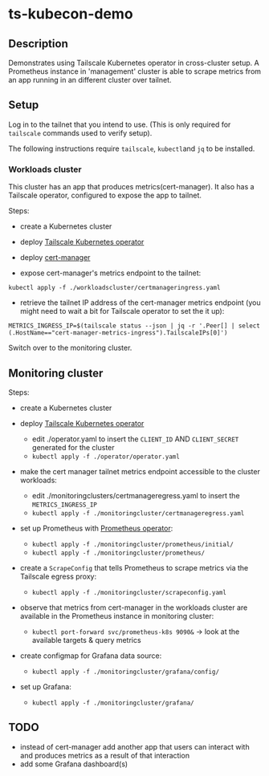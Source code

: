 # ts-kubecon-demo

## Description

Demonstrates using Tailscale Kubernetes operator in cross-cluster setup. A
Prometheus instance in 'management' cluster is able to scrape metrics from an
app running in an different cluster over tailnet.

## Setup

Log in to the tailnet that you intend to use. (This is only required for
`tailscale` commands used to verify setup).

The following instructions require `tailscale`, `kubectl`and `jq` to be installed.

### Workloads cluster

This cluster has an app that produces metrics(cert-manager). It also has a Tailscale operator,
configured to expose the app to tailnet.

Steps:

- create a Kubernetes cluster

- deploy [Tailscale Kubernetes operator](https://tailscale.com/kb/1236/kubernetes-operator/?q=operator#setting-up-the-kubernetes-operator)

- deploy [cert-manager](https://cert-manager.io/docs/installation/)

- expose cert-manager's metrics endpoint to the tailnet:

```
kubectl apply -f ./workloadscluster/certmanageringress.yaml

```

- retrieve the tailnet IP address of the cert-manager metrics endpoint (you
  might need to wait a bit for Tailscale operator to set the it up):

```
METRICS_INGRESS_IP=$(tailscale status --json | jq -r '.Peer[] | select (.HostName=="cert-manager-metrics-ingress").TailscaleIPs[0]')
```

Switch over to the monitoring cluster.

## Monitoring cluster

Steps:

- create a Kubernetes cluster

- deploy [Tailscale Kubernetes operator](https://tailscale.com/kb/1236/kubernetes-operator/?q=operator#setting-up-the-kubernetes-operator)

  - edit ./operator.yaml to insert the `CLIENT_ID` AND `CLIENT_SECRET` generated for the cluster
  - `kubectl apply -f ./operator/operator.yaml`

- make the cert manager tailnet metrics endpoint accessible to the cluster workloads:
  - edit ./monitoringclusters/certmanageregress.yaml to insert the `METRICS_INGRESS_IP`
  - `kubectl apply -f ./monitoringcluster/certmanageregress.yaml`

- set up Prometheus with [Prometheus operator](https://github.com/prometheus-operator/prometheus-operator):
  - `kubectl apply -f ./monitoringcluster/prometheus/initial/`
  - `kubectl apply -f ./monitoringcluster/prometheus/`

- create a `ScrapeConfig` that tells Prometheus to scrape metrics via the Tailscale egress proxy:
  - `kubectl apply -f ./monitoringcluster/scrapeconfig.yaml`

- observe that metrics from cert-manager in the workloads cluster are available in the Prometheus instance in monitoring cluster:
  - `kubectl port-forward svc/prometheus-k8s 9090&` -> look at the available targets & query metrics

- create configmap for Grafana data source:
  - `kubectl apply -f ./monitoringcluster/grafana/config/`

- set up Grafana:
  - `kubectl apply -f ./monitoringcluster/grafana/`

## TODO

- instead of cert-manager add another app that users can interact with and produces metrics as a result of that interaction
- add some Grafana dashboard(s)
